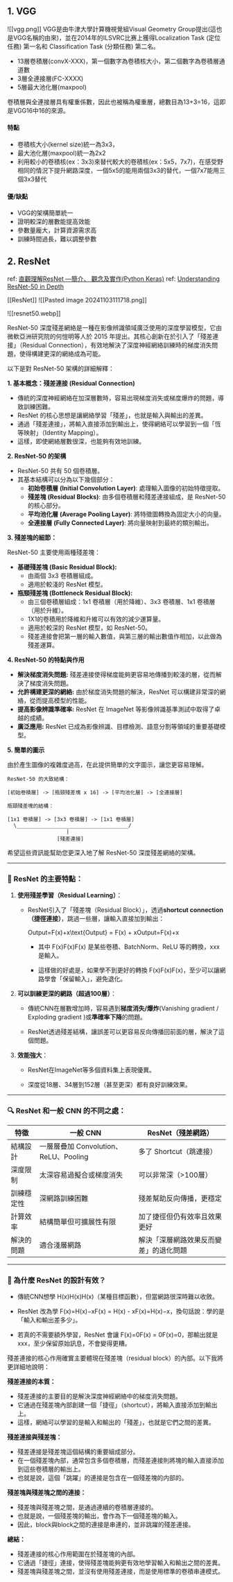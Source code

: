 
## 1. VGG

![[vgg.png]]
VGG是由牛津大學計算機視覺組Visual Geometry Group提出(這也是VGG名稱的由來)，並在2014年的ILSVRC比赛上獲得Localization Task (定位任務) 第一名和 Classification Task (分類任務) 第二名。
- 13層卷積層(convX-XXX)，第一個數字為卷積核大小，第二個數字為卷積層通道數
- 3層全連接層(FC-XXXX)
- 5層最大池化層(maxpool)

卷積層與全連接層具有權重係數，因此也被稱為權重層，總數目為13+3=16，這即是VGG16中16的來源。
#### 特點
- 卷積核大小(kernel size)統一為3x3，
- 最大池化層(maxpool)統一為2x2
- 利用較小的卷積核(ex：3x3)來替代較大的卷積核(ex：5x5，7x7)，在感受野相同的情況下提升網路深度，一個5x5的能用兩個3x3的替代，一個7x7能用三個3x3替代
#### 優/缺點
- VGG的架構簡單統一
- 證明較深的層數能提高效能
- 參數量龐大，計算資源需求高
- 訓練時間過長，難以調整參數

## 2. ResNet

ref: [直觀理解ResNet —簡介、 觀念及實作(Python Keras)](https://medium.com/@rossleecooloh/%E7%9B%B4%E8%A7%80%E7%90%86%E8%A7%A3resnet-%E7%B0%A1%E4%BB%8B-%E8%A7%80%E5%BF%B5%E5%8F%8A%E5%AF%A6%E4%BD%9C-python-keras-8d1e2e057de2)
ref: [Understanding ResNet-50 in Depth](https://wisdomml.in/understanding-resnet-50-in-depth-architecture-skip-connections-and-advantages-over-other-networks/)

[[ResNet]]
![[Pasted image 20241103111718.png]]

![[resnet50.webp]]

ResNet-50 深度殘差網絡是一種在影像辨識領域廣泛使用的深度學習模型，它由微軟亞洲研究院的何愷明等人於 2015 年提出。其核心創新在於引入了「殘差連接」（Residual Connection），有效地解決了深度神經網絡訓練時的梯度消失問題，使得構建更深的網絡成為可能。

以下是對 ResNet-50 架構的詳細解釋：

**1. 基本概念：殘差連接 (Residual Connection)**

- 傳統的深度神經網絡在加深層數時，容易出現梯度消失或梯度爆炸的問題，導致訓練困難。
- ResNet 的核心思想是讓網絡學習「殘差」，也就是輸入與輸出的差異。
- 通過「殘差連接」，將輸入直接添加到輸出上，使得網絡可以學習到一個「恆等映射」（Identity Mapping）。
- 這樣，即使網絡層數很深，也能夠有效地訓練。

**2. ResNet-50 的架構**

- ResNet-50 共有 50 個卷積層。
- 其基本結構可以分為以下幾個部分：
    - **初始卷積層 (Initial Convolution Layer)**: 處理輸入圖像的初始特徵提取。
    - **殘差塊 (Residual Blocks)**: 由多個卷積層和殘差連接組成，是 ResNet-50 的核心部分。
    - **平均池化層 (Average Pooling Layer)**: 將特徵圖轉換為固定大小的向量。
    - **全連接層 (Fully Connected Layer)**: 將向量映射到最終的類別輸出。

**3. 殘差塊的細節：**

ResNet-50 主要使用兩種殘差塊：

- **基礎殘差塊 (Basic Residual Block):**
    - 由兩個 3x3 卷積層組成。
    - 適用於較淺的 ResNet 模型。
- **瓶頸殘差塊 (Bottleneck Residual Block):**
    - 由三個卷積層組成：1x1 卷積層（用於降維）、3x3 卷積層、1x1 卷積層（用於升維）。
    - 1X1的卷積用於降維和升維可以有效的減少運算量。
    - 適用於較深的 ResNet 模型，如 ResNet-50。
    - 殘差連接會把第一層的輸入數值，與第三層的輸出數值作相加，以此做為殘差運算。

**4. ResNet-50 的特點與作用**

- **解決梯度消失問題:** 殘差連接使得梯度能夠更容易地傳播到較淺的層，從而解決了梯度消失問題。
- **允許構建更深的網絡:** 由於梯度消失問題的解決，ResNet 可以構建非常深的網絡，從而提高模型的性能。
- **提高影像辨識準確率:** ResNet 在 ImageNet 等影像辨識基準測試中取得了卓越的成績。
- **廣泛應用:** ResNet 已成為影像辨識、目標檢測、語意分割等領域的重要基礎模型。

**5. 簡單的圖示**

由於產生圖像的複雜度過高，在此提供簡單的文字圖示，讓您更容易理解。

```
ResNet-50 的大致結構：

[初始卷積層] -> [瓶頸殘差塊 x 16] -> [平均池化層] -> [全連接層]

瓶頸殘差塊的結構：

[1x1 卷積層] -> [3x3 卷積層] -> [1x1 卷積層]
  \____________________________________/
                   |
                [殘差連接]
```

希望這些資訊能幫助您更深入地了解 ResNet-50 深度殘差網絡的架構。

---

### 🧠 ResNet 的主要特點：

1. **使用殘差學習（Residual Learning）**：
    
    - ResNet引入了「殘差塊（Residual Block）」，透過**shortcut connection（捷徑連接）**，跳過一些層，讓輸入直接加到輸出：
        
        Output=F(x)+x\text{Output} = F(x) + xOutput=F(x)+x
        - 其中 F(x)F(x)F(x) 是某些卷積、BatchNorm、ReLU 等的轉換，xxx 是輸入。
            
        - 這樣做的好處是，如果學不到更好的轉換 F(x)F(x)F(x)，至少可以讓網路學會「保留輸入」，避免退化。
            
2. **可以訓練更深的網路（超過100層）**：
    
    - 傳統CNN在層數增加時，容易遇到**梯度消失/爆炸**(Vanishing gradient / Exploding gradient )或**準確率下降**的問題。
        
    - ResNet透過殘差結構，讓誤差可以更容易反向傳播回前面的層，解決了這個問題。
        
3. **效能強大**：
    
    - ResNet在ImageNet等多個資料集上表現優異。
        
    - 深度從18層、34層到152層（甚至更深）都有良好訓練效果。
        

---

### 🔍 ResNet 和一般 CNN 的不同之處：

|特徵|一般 CNN|ResNet（殘差網路）|
|---|---|---|
|結構設計|一層層疊加 Convolution、ReLU、Pooling|多了 Shortcut（跳連接）|
|深度限制|太深容易過擬合或梯度消失|可以非常深（>100層）|
|訓練穩定性|深網路訓練困難|殘差幫助反向傳播，更穩定|
|計算效率|結構簡單但可擴展性有限|加了捷徑但仍有效率且效果更好|
|解決的問題|適合淺層網路|解決「深層網路效果反而變差」的退化問題|

---

### 📝 為什麼 ResNet 的設計有效？

- 傳統CNN想學 H(x)H(x)H(x)（某種目標函數），但當網路很深時難以收斂。
    
- ResNet 改為學 F(x)=H(x)−xF(x) = H(x) - xF(x)=H(x)−x，換句話說：學的是「輸入和輸出差多少」。
    
- 若真的不需要額外學習，ResNet 會讓 F(x)=0F(x) = 0F(x)=0，那輸出就是 xxx，至少保留原始訊息，不會變得更糟。





殘差連接的核心作用確實主要體現在殘差塊（residual block）的內部。以下我將更詳細地說明：

**殘差連接的本質：**

- 殘差連接的主要目的是解決深度神經網絡中的梯度消失問題。
- 它通過在殘差塊內部創建一個「捷徑」（shortcut），將輸入直接添加到輸出上。
- 這樣，網絡可以學習的是輸入和輸出的「殘差」，也就是它們之間的差異。

**殘差連接與殘差塊：**

- 殘差連接是殘差塊這個結構的重要組成部分。
- 在一個殘差塊內部，通常包含多個卷積層，而殘差連接則將塊的輸入直接添加到這些卷積層的輸出上。
- 也就是說，這個「跳躍」的連接是包含在一個殘差塊的内部的。

**殘差塊與殘差塊之間的連接：**

- 殘差塊與殘差塊之間，是通過連續的卷積層連接的。
- 也就是說，一個殘差塊的輸出，會作為下一個殘差塊的輸入。
- 因此，block與block之間的連接是串連的，並非跳躍的殘差連接。

**總結：**

- 殘差連接的核心作用範圍在於殘差塊的內部。
- 它通過「捷徑」連接，使得殘差塊能夠更有效地學習輸入和輸出之間的差異。
- 殘差塊與殘差塊之間，並沒有使用殘差連接，而是使用標準的卷積串連模式。

